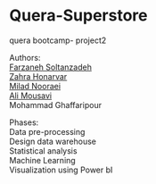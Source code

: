 # Quera-Superstore
quera  bootcamp- project2

Authors:<br />
   [Farzaneh Soltanzadeh](https://github.com/FarzanehSoltanzadeh)<br />
   [Zahra Honarvar](https://github.com/zahra-honarvar)<br />
   [Milad Nooraei](https://github.com/MiladNooraei)<br />
   [Ali Mousavi](https://github.com/Alimousavi48)<br />
   Mohammad Ghaffaripour

Phases:<br />
   Data pre-processing<br />
   Design data warehouse<br />
   Statistical analysis<br />
   Machine Learning<br />
   Visualization using Power bI
